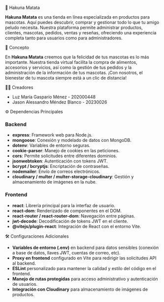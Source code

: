 🦁 Hakuna Matata

**Hakuna Matata** es una tienda en línea especializada en productos para mascotas. Aquí puedes descubrir, comprar y gestionar todo lo que tu amigo peludo necesita. Nuestra plataforma permite administrar productos, clientes, mascotas, pedidos, ventas y reseñas, ofreciendo una experiencia completa tanto para usuarios como para administradores.



🏪 Concepto

En **Hakuna Matata** creemos que la felicidad de tus mascotas es lo más importante. Nuestra tienda virtual facilita la compra de alimentos, accesorios y servicios, así como la gestión de tus pedidos y la administración de la información de tus mascotas. ¡Con nosotros, el bienestar de tu mascota siempre está a un clic de distancia!



👨‍💻 Creadores

- Luz María Gasparío Ménez - 202000448
- Jason Alessandro Méndez Blanco - 20230026


  
⚙️ Dependencias Principales

### Backend

- **express**: Framework web para Node.js.
- **mongoose**: Conexión y modelado de datos con MongoDB.
- **dotenv**: Variables de entorno seguras.
- **cookie-parser**: Manejo de cookies en las peticiones.
- **cors**: Permite solicitudes entre diferentes dominios.
- **jsonwebtoken**: Autenticación con tokens JWT.
- **bcrypt / bcryptjs**: Encriptación de contraseñas.
- **nodemailer**: Envío de correos electrónicos.
- **cloudinary / multer / multer-storage-cloudinary**: Gestión y almacenamiento de imágenes en la nube.

### Frontend

- **react**: Librería principal para la interfaz de usuario.
- **react-dom**: Renderizado de componentes en el DOM.
- **react-router / react-router-dom**: Navegación entre páginas.
- **jwt-decode**: Decodificación de tokens JWT en el cliente.
- **@vitejs/plugin-react**: Integración de React con el entorno Vite.



🛠️ Configuraciones Adicionales

- **Variables de entorno (.env)** en backend para datos sensibles (conexión a base de datos, llaves JWT, cuentas de correo, etc).
- **Proxy en frontend** configurado en Vite para redirigir las solicitudes API al backend.
- **ESLint** personalizado para mantener la calidad y estilo del código en el frontend.
- **Manejo de rutas protegidas** para acceso administrativo y autenticación de usuarios.
- **Integración con Cloudinary** para almacenamiento de imágenes de productos.
